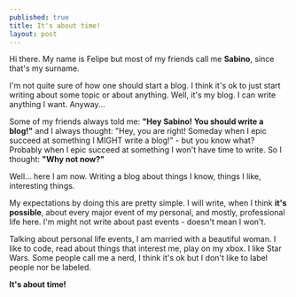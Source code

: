 ```yaml
---
published: true
title: It's about time!
layout: post
---
```

Hi there. My name is Felipe but most of my friends call me **Sabino**, since that's my surname.

I'm not quite sure of how one should start a blog. I think it's ok to just start writing about some topic or about anything. Well, it's my blog. I can write anything I want. Anyway...

Some of my friends always told me: **"Hey Sabino! You should write a blog!"** and I always thought: "Hey, you are right! Someday when I epic succeed at something I MIGHT write a blog!" - but you know what? Probably when I epic succeed at something I won't have time to write. So I thought: **"Why not now?"**

Well... here I am now. Writing a blog about things I know, things I like, interesting things.

My expectations by doing this are pretty simple. I will write, when I think **it's possible**, about every major event of my personal, and mostly, professional life here. I'm might not write about past events - doesn't mean I won't.

Talking about personal life events, I am married with a beautiful woman. I like to code, read about things that interest me, play on my xbox. I like Star Wars. Some people call me a nerd, I think it's ok but I don't like to label people nor be labeled.

**It's about time!**